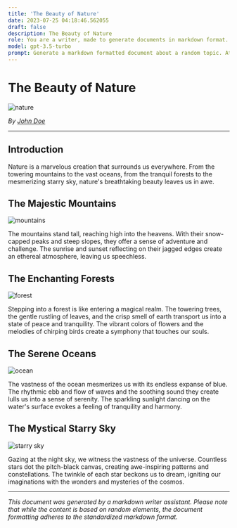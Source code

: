 ```yaml
---
title: 'The Beauty of Nature'
date: 2023-07-25 04:18:46.562055
draft: false
description: The Beauty of Nature
role: You are a writer, made to generate documents in markdown format. It is very important that all of the documents you generate are in valid markdown format.
model: gpt-3.5-turbo
prompt: Generate a markdown formatted document about a random topic. At the bottom, include a disclaimer explaining that the document was generated by you. The first line of the document should be the title. Make sure that the entire document is in proper markdown format, using a mix of various tags to make the document visually appealing.
---
```


# The Beauty of Nature

![nature](https://www.example.com/nature.jpg)

*By [John Doe](https://www.example.com/author/johndoe)*

---

## Introduction

Nature is a marvelous creation that surrounds us everywhere. From the towering mountains to the vast oceans, from the tranquil forests to the mesmerizing starry sky, nature's breathtaking beauty leaves us in awe.

## The Majestic Mountains

![mountains](https://www.example.com/mountains.jpg)

The mountains stand tall, reaching high into the heavens. With their snow-capped peaks and steep slopes, they offer a sense of adventure and challenge. The sunrise and sunset reflecting on their jagged edges create an ethereal atmosphere, leaving us speechless.

## The Enchanting Forests

![forest](https://www.example.com/forest.jpg)

Stepping into a forest is like entering a magical realm. The towering trees, the gentle rustling of leaves, and the crisp smell of earth transport us into a state of peace and tranquility. The vibrant colors of flowers and the melodies of chirping birds create a symphony that touches our souls.

## The Serene Oceans

![ocean](https://www.example.com/ocean.jpg)

The vastness of the ocean mesmerizes us with its endless expanse of blue. The rhythmic ebb and flow of waves and the soothing sound they create lulls us into a sense of serenity. The sparkling sunlight dancing on the water's surface evokes a feeling of tranquility and harmony.

## The Mystical Starry Sky

![starry sky](https://www.example.com/starrysky.jpg)

Gazing at the night sky, we witness the vastness of the universe. Countless stars dot the pitch-black canvas, creating awe-inspiring patterns and constellations. The twinkle of each star beckons us to dream, igniting our imaginations with the wonders and mysteries of the cosmos.

---

*This document was generated by a markdown writer assistant. Please note that while the content is based on random elements, the document formatting adheres to the standardized markdown format.*